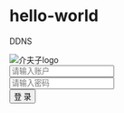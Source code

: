 # hello-world
DDNS
<!doctype html>
<html lang="zh-CN">
<head>
    <meta charset="UTF-8">
    <meta name="viewport"
          content="width=device-width, user-scalable=no, initial-scale=1.0, maximum-scale=1.0, minimum-scale=1.0">
    <meta http-equiv="X-UA-Compatible" content="ie=edge">
    <link rel="icon" href="./images/favicon.ico" type="image/gif">
    <link rel="stylesheet" href="./css/index.css">
    <link rel="stylesheet" href="https://cdn.rawgit.com/ElemeFE/mint-ui/master/lib/style.css">
    <script src="https://cdn.jsdelivr.net/vue/latest/vue.js"></script>
    <script src="https://cdn.jsdelivr.net/vue.resource/1.2.1/vue-resource.min.js"></script>
    <script src="https://cdn.rawgit.com/ElemeFE/mint-ui/master/lib/index.js"></script>
    <script src="./js/all.js"></script>
    <title>动态域名解析</title>
</head>
<body>
<div class="body" :style="heightObject">
    <div class="header">
        <div>
            <img :src="header.imgSrc" alt="介夫子logo">
        </div>
    </div>
    <div class="form" @keyup.enter="login">
        <div>
            <div>
                <input type="text"  v-model="account" placeholder="请输入账户">
            </div>
            <div id="passwordInput">
                <input type="password" v-model="password11" placeholder="请输入密码">
            </div>
            <div class="submit">
                <input type="submit"  value="登 录" @click="login" :disabled="disabled">
            </div>
        </div>
    </div>
</div>
<script>
     var lodin = new Vue({
        el:'.body',
        data:{
            heightObject:{
                height:''
            },
            header:{
                imgSrc:'./images/alyDDNS.jpg'
            },
            disabled:false,
            account:'',
            password11:''
        },
        created:function () {
            //页面高度
            this.heightObject.height = document.documentElement.clientHeight+'px';
        },
        methods: {
            login:function () {
                var _self = this;
                _self.disabled = true;
                //账号不能为空
                if(_self.account == ''){
                    _self.$messagebox.alert('账号不能为空').then(function () {
                    });
                    _self.disabled = false;
                    return false;
                }
                //密码不能为空
                if(_self.password11 == ''){
                    _self.$messagebox.alert('密码不能为空').then(function () {

                    });
                    _self.disabled = false;
                    return false;
                }
                var url =''+domainl+'/account/login';
                var data = {};
                data.account = _self.account;
                data.password = _self.password11;
                console.log(data);
                //跨域
                Vue.http.interceptors.push(function(request, next){
                    request.credentials = true;
                     next()
                 });
                //提取后台信息
                _self.$http.post(url,data).then(function (data){
                    var dataNew = data.body;
                    _self.disabled = false;
                    if(dataNew.status == 200){
                        //缓存账户名
                        localStorage.name =  _self.account;
                        window.location.href = './html/task.html?backurl='+window.location.pathname+''
                    }else {
                        var message =  dataNew.message;
                        //登录失败后弹出对话框
                        _self.$messagebox.alert(message).then(function () {
                            _self.disabled = false;
                        });
                    }
                },function (response) {
                    _self.disabled = false;
                    console.log(response);
                });
            }
        }
    });
</script>
</body>
</html>
